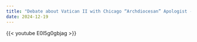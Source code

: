 ```yaml
---
title: "Debate about Vatican II with Chicago “Archdiocesan” Apologist - 1/5"
date: 2024-12-19
---
```


{{< youtube E0l5g0gbjag >}}
